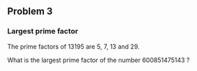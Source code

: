 ## Problem 3
### Largest prime factor

The prime factors of 13195 are 5, 7, 13 and 29.

What is the largest prime factor of the number 600851475143 ?
